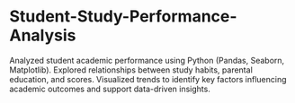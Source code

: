 # Student-Study-Performance-Analysis
Analyzed student academic performance using Python (Pandas, Seaborn, Matplotlib). Explored relationships between study habits, parental education, and scores. Visualized trends to identify key factors influencing academic outcomes and support data-driven insights.
